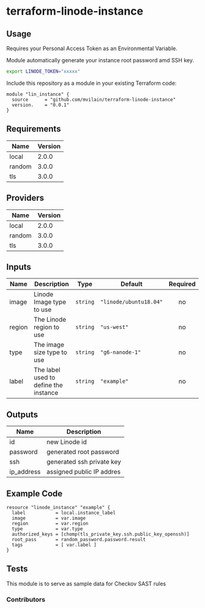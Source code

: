 # terraform-linode-instance

## Usage

Requires your Personal Access Token as an Environmental Variable.

Module automatically generate your instance root password amd SSH key.

```bash
export LINODE_TOKEN="xxxxx"
```

Include this repository as a module in your existing Terraform code:

```hcl
module "lin_instance" {
  source      = "github.com/mvilain/terraform-linode-instance"
  version.    = "0.0.1"
}
```

<!-- BEGINNING OF PRE-COMMIT-TERRAFORM DOCS HOOK -->
## Requirements

|  Name  | Version|
|--------|--------|
| local  | 2.0.0  |
| random | 3.0.0  |
| tls    | 3.0.0  |

## Providers

|  Name  | Version|
|--------|--------|
| local  | 2.0.0  |
| random | 3.0.0  |
| tls    | 3.0.0  |

## Inputs

|  Name  |          Description                  |   Type   |         Default        | Required |
|--------|---------------------------------------|----------|------------------------|:--------:|
| image  | Linode Image type to use              | `string` | `"linode/ubuntu18.04"` |    no    |
| region | The Linode region to use              | `string` | `"us-west"`            |    no    |
| type   | The image size type to use            | `string` | `"g6-nanode-1"`        |    no    |
| label  | The label used to define the instance | `string` | `"example"`            |    no    |

## Outputs

|    Name    | Description               |
|------------|---------------------------|
| id         | new Linode id             |
| password   | generated root password   |
| ssh        | generated ssh private key |
| ip_address | assigned public IP addres |

<!-- END OF PRE-COMMIT-TERRAFORM DOCS HOOK -->

## Example Code

```
resource "linode_instance" "example" {
  label           = local.instance_label
  image           = var.image
  region          = var.region
  type            = var.type
  authorized_keys = [chomp(tls_private_key.ssh.public_key_openssh)]
  root_pass       = random_password.password.result
  tags            = [ var.label ]
}
```

## Tests

This module is to serve as sample data for Checkov SAST rules

### Contributors

[jameswoolfenden]: https://github.com/jameswoolfenden
